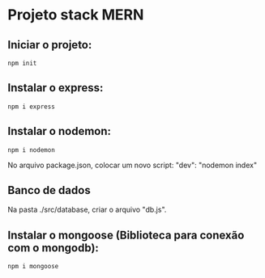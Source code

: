 # Projeto stack MERN

## Iniciar o projeto:
    npm init

## Instalar o express:
    npm i express

## Instalar o nodemon:
    npm i nodemon

No arquivo package.json, colocar um novo script:
    "dev": "nodemon index"

## Banco de dados
Na pasta ./src/database, criar o arquivo "db.js".

## Instalar o mongoose (Biblioteca para conexão com o mongodb):
    npm i mongoose



